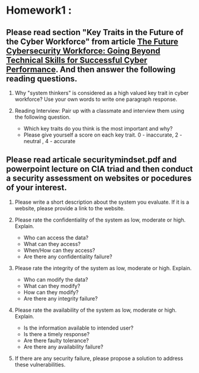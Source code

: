 # Homework1 :

## Please read section "Key Traits in the Future of the Cyber Workforce" from article [The Future Cybersecurity Workforce: Going Beyond Technical Skills for Successful Cyber Performance](https://www.frontiersin.org/articles/10.3389/fpsyg.2018.00744/full#h7). And then answer the following reading questions. 

1. Why "system thinkers" is considered as a high valued key trait in cyber workforce?  Use your own words to write one paragraph response. 


2. Reading Interview: Pair up with a classmate and interview them using the following question. 
      * Which key traits do you think is the most important and why?
      * Please give yourself a score on each key trait.    0 - inaccurate, 2 - neutral , 4 - accurate
      
      

## Please read articale securitymindset.pdf and powerpoint lecture on CIA triad and then conduct a security assessment on websites or pocedures of your interest.  

 1. Please write a short description about the system you evaluate.  If it is a website, please provide a link to the website. 
 2. Please rate the confidentiality of the system as low, moderate or high.  Explain.
     * Who can access the data?
     * What can they access?
     * When/How can they access?
     * Are there any confidentiality failure? 
 3. Please rate the integrity of the system as low, moderate or high.  Explain.
     * Who can modify the data?
     * What can they modify?
     * How can they modify?
     * Are there any integrity failure? 

 4. Please rate the availability of the system as low, moderate or high.  Explain.
     * Is the information available to intended user?
     * Is there a timely response?
     * Are there faulty tolerance?
     * Are there any availability failure? 
  
 5. If there are any security failure, please propose a solution to address these vulnerabilities.  

